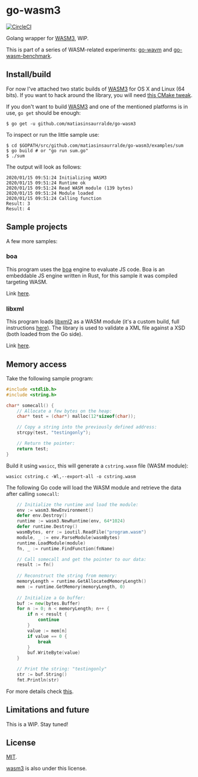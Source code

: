 go-wasm3
==

[![CircleCI](https://circleci.com/gh/matiasinsaurralde/go-wasm3/tree/master.svg?style=svg)](https://circleci.com/gh/matiasinsaurralde/go-wasm3/tree/master)

Golang wrapper for [WASM3](https://github.com/wasm3/wasm3), WIP.

This is part of a series of WASM-related experiments: [go-wavm](https://github.com/matiasinsaurralde/go-wavm) and [go-wasm-benchmark](https://github.com/matiasinsaurralde/go-wasm-benchmark).

## Install/build

For now I've attached two static builds of [WASM3](https://github.com/wasm3/wasm3) for OS X and Linux (64 bits). If you want to hack around the library, you will need [this CMake tweak](https://github.com/matiasinsaurralde/wasm3/commit/824cb245617ad9888e1b36c47c164d5c687cd272).

If you don't want to build [WASM3](https://github.com/wasm3/wasm3) and one of the mentioned platforms is in use, `go get` should be enough:

```
$ go get -u github.com/matiasinsaurralde/go-wasm3
```

To inspect or run the little sample use:

```
$ cd $GOPATH/src/github.com/matiasinsaurralde/go-wasm3/examples/sum
$ go build # or "go run sum.go"
$ ./sum
```

The output will look as follows:

```
2020/01/15 09:51:24 Initializing WASM3
2020/01/15 09:51:24 Runtime ok
2020/01/15 09:51:24 Read WASM module (139 bytes)
2020/01/15 09:51:24 Module loaded
2020/01/15 09:51:24 Calling function
Result: 3
Result: 4
```

## Sample projects

A few more samples:

### boa

This program uses the [boa](https://github.com/jasonwilliams/boa) engine to evaluate JS code. Boa is an embeddable JS engine written in Rust, for this sample it was compiled targeting WASM.

Link [here](https://github.com/matiasinsaurralde/go-wasm3/tree/master/examples/boa).

### libxml

This program loads [libxml2](https://github.com/GNOME/libxml2) as a WASM module (it's a custom build, full instructions [here](https://github.com/matiasinsaurralde/wasm-libxml2)). The library is used to validate a XML file against a XSD (both loaded from the Go side).

Link [here](https://github.com/matiasinsaurralde/go-wasm3/tree/master/examples/libxml).


## Memory access

Take the following sample program:

```c
#include <stdlib.h>
#include <string.h>

char* somecall() {
    // Allocate a few bytes on the heap:
    char* test = (char*) malloc(12*sizeof(char));

    // Copy a string into the previously defined address:
    strcpy(test, "testingonly");

    // Return the pointer:
    return test;
}
```

Build it using `wasicc`, this will generate a `cstring.wasm` file (WASM module):

```
wasicc cstring.c -Wl,--export-all -o cstring.wasm
```

The following Go code will load the WASM module and retrieve the data after calling `somecall`:

```go
    // Initialize the runtime and load the module:
    env := wasm3.NewEnvironment()
	defer env.Destroy()
	runtime := wasm3.NewRuntime(env, 64*1024)
	defer runtime.Destroy()
    wasmBytes, err := ioutil.ReadFile("program.wasm")
	module, _ := env.ParseModule(wasmBytes)
	runtime.LoadModule(module)
    fn, _ := runtime.FindFunction(fnName)

    // Call somecall and get the pointer to our data:
    result := fn()
    
    // Reconstruct the string from memory:
    memoryLength = runtime.GetAllocatedMemoryLength()
    mem := runtime.GetMemory(memoryLength, 0)
    
    // Initialize a Go buffer:
	buf := new(bytes.Buffer)
	for n := 0; n < memoryLength; n++ {
		if n < result {
			continue
		}
		value := mem[n]
		if value == 0 {
			break
        }
		buf.WriteByte(value)
    }

    // Print the string: "testingonly"
    str := buf.String()
    fmt.Println(str)
```

For more details check [this](https://github.com/matiasinsaurralde/go-wasm3/tree/master/examples/cstring).

## Limitations and future

This is a WIP. Stay tuned!

## License

[MIT](https://github.com/matiasinsaurralde/go-wasm3/blob/master/LICENSE).

[wasm3](https://github.com/wasm3/wasm3/blob/master/LICENSE) is also under this license.
